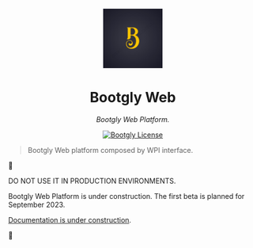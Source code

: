 <p align="center">
  <img src="https://github.com/bootgly/.github/raw/main/favicon-temp1-128.png" alt="bootgly-logo" width="120px" height="120px"/>
</p>
<h1 align="center">Bootgly Web</h1>
<p align="center">
  <i>Bootgly Web Platform.</i>
</p>
<p align="center">
  <a href="https://packagist.org/packages/bootgly/bootgly-web">
    <img alt="Bootgly License" src="https://img.shields.io/github/license/bootgly/bootgly-web"/>
    <!--
    </br>
    <img alt="Github Actions - Bootgly Workflow" src="https://img.shields.io/github/actions/workflow/status/bootgly/bootgly/bootgly.yml?label=bootgly"/>
    <img alt="Github Actions - Docker Workflow" src="https://img.shields.io/github/actions/workflow/status/bootgly/bootgly/docker.yml?label=docker"/>-->
  </a>
</p>

> Bootgly Web platform composed by WPI interface.

🚧

DO NOT USE IT IN PRODUCTION ENVIRONMENTS.

Bootgly Web Platform is under construction.
The first beta is planned for September 2023.

[Documentation is under construction][PROJECT_DOCS].

🚧



<!-- Links -->
[PROJECT_DOCS]: https://docs.bootgly.com/
[GITHUB_MAIN_REPOSITORY]: https://github.com/bootgly/bootgly/
[GITHUB_ORG_SPONSOR]: https://github.com/sponsors/bootgly/
